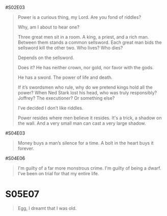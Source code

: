 #S02E03

> Power is a curious thing, my Lord. 
> Are you fond of riddles?
>
> Why, am I about to hear one?
>
> Three great men sit in a room. A king, a priest, and a rich man. Between them stands a common sellsword. Each great man bids the sellsword kill the other two. Who lives? Who dies?
>
> Depends on the sellsword.
>
> Does it? He has neither crown, nor gold, nor favor with the gods.
>
> He has a sword. The power of life and death.
>
> If it’s swordsmen who rule, why do we pretend kings hold all the power? When Ned Stark lost his head, who was truly responsibly? Joffrey? The executioner? Or something else?
>
> I’ve decided I don’t like riddles.
>
> Power resides where men believe it resides. It's a trick, a shadow on the wall. And a very small man can cast a very large shadow.

#S04E03
> Money buys a man’s silence for a time. A bolt in the heart buys it forever.

#S04E06
> I'm guilty of a far more monstrous crime. I'm guilty of being a dwarf. I’ve been on trial for that my entire life.

# S05E07
> Egg, I dreamt that I was old.
